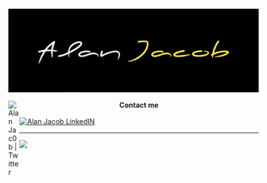 

<p align="center">
  <img src="https://github.com/AlanJacobdev/AlanJacobdev/blob/main/cover.jpg" alt="Cover"/>
</p>

<a href="https://mobile.twitter.com/alanjac0b">
  <img align="left" alt="Alan Jac0b | Twitter" width="22px" src="https://raw.githubusercontent.com/peterthehan/peterthehan/master/assets/twitter.svg" />
</a>

<p align="center">
  <b>Contact me</b>
</p>
<a href="https://fr.linkedin.com/in/alan-jacob">
  <img align="center" alt="Alan Jacob LinkedIN" width="22px" src="https://raw.githubusercontent.com/peterthehan/peterthehan/master/assets/linkedin.svg" />
</a>
</br>
<hr>

![](https://visitor-badge.glitch.me/badge?page_id=AlanJacobdev.AlanJacobdev)
